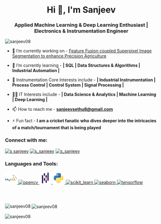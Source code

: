 <h1 align="center">Hi 👋, I'm Sanjeev</h1>
<h3 align="center">Applied Machine Learning & Deep Learning Enthusiast | Electronics & Instrumentation Engineer</h3>

<p align="left"> <img src="https://komarev.com/ghpvc/?username=sanjeev08&label=Profile%20views&color=0e75b6&style=flat" alt="sanjeev08" /> </p>

- 🔭 I’m currently working on - [Feature Fusion coupled Superpixel Image Segmentation to enhance Precision Agriculture](https://github.com/SANJEEV08/SLIC-Based-Superpixel-Image-Segementation)

- 🌱 I’m currently learning - **| SQL | Data Structures & Algorithms | Industrial Automation |**

- 🤝 Instrumentation Core Interests include - **| Industrial Instrumentation | Process Control | Control System | Signal Processing |**

- 👨‍💻 IT Interests include - **| Data Science & Analytics | Machine Learning | Deep Learning |**

- 📫 How to reach me - **sanjeevsethu8@gmail.com**

- ⚡ Fun fact - **I am a cricket fanatic who dives deeper into the intricacies of a match/tournament that is being played**

<h3 align="left">Connect with me:</h3>
<p align="left">
<a href="https://linkedin.com/in/s sanjeev" target="blank"><img align="center" src="https://raw.githubusercontent.com/rahuldkjain/github-profile-readme-generator/master/src/images/icons/Social/linked-in-alt.svg" alt="s sanjeev" height="30" width="40" /></a>
<a href="https://www.hackerrank.com/s_sanjeev" target="blank"><img align="center" src="https://raw.githubusercontent.com/rahuldkjain/github-profile-readme-generator/master/src/images/icons/Social/hackerrank.svg" alt="s_sanjeev" height="30" width="40" /></a>
<a href="https://www.leetcode.com/s_sanjeev" target="blank"><img align="center" src="https://raw.githubusercontent.com/rahuldkjain/github-profile-readme-generator/master/src/images/icons/Social/leet-code.svg" alt="s_sanjeev" height="30" width="40" /></a>
</p>

<h3 align="left">Languages and Tools:</h3>
<p align="left"> <a href="https://www.mysql.com/" target="_blank" rel="noreferrer"> <img src="https://raw.githubusercontent.com/devicons/devicon/master/icons/mysql/mysql-original-wordmark.svg" alt="mysql" width="40" height="40"/> </a> <a href="https://opencv.org/" target="_blank" rel="noreferrer"> <img src="https://www.vectorlogo.zone/logos/opencv/opencv-icon.svg" alt="opencv" width="40" height="40"/> </a> <a href="https://pandas.pydata.org/" target="_blank" rel="noreferrer"> <img src="https://raw.githubusercontent.com/devicons/devicon/2ae2a900d2f041da66e950e4d48052658d850630/icons/pandas/pandas-original.svg" alt="pandas" width="40" height="40"/> </a> <a href="https://www.python.org" target="_blank" rel="noreferrer"> <img src="https://raw.githubusercontent.com/devicons/devicon/master/icons/python/python-original.svg" alt="python" width="40" height="40"/> </a> <a href="https://scikit-learn.org/" target="_blank" rel="noreferrer"> <img src="https://upload.wikimedia.org/wikipedia/commons/0/05/Scikit_learn_logo_small.svg" alt="scikit_learn" width="40" height="40"/> </a> <a href="https://seaborn.pydata.org/" target="_blank" rel="noreferrer"> <img src="https://seaborn.pydata.org/_images/logo-mark-lightbg.svg" alt="seaborn" width="40" height="40"/> </a> <a href="https://www.tensorflow.org" target="_blank" rel="noreferrer"> <img src="https://www.vectorlogo.zone/logos/tensorflow/tensorflow-icon.svg" alt="tensorflow" width="40" height="40"/> </a> </p>

<p> </p>
<p> </p>
<br> </br>

<p><img align="left" src="https://github-readme-stats.vercel.app/api/top-langs?username=sanjeev08&show_icons=true&locale=en&layout=compact" alt="sanjeev08" /></p>

<p>&nbsp;<img align="center" src="https://github-readme-stats.vercel.app/api?username=sanjeev08&show_icons=true&locale=en" alt="sanjeev08" /></p>

<p><img align="center" src="https://github-readme-streak-stats.herokuapp.com/?user=sanjeev08&" alt="sanjeev08" /></p>

[linkedin]: https://www.linkedin.com/in/s-sanjeev-653077172/
